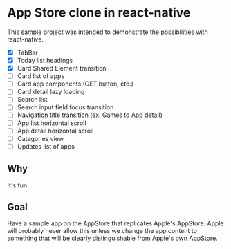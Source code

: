 # App Store clone in react-native

This sample project was intended to demonstrate the possibilities with react-native.

 - [x] TabBar
 - [x] Today list headings
 - [x] Card Shared Element transition
 - [ ] Card list of apps
 - [ ] Card app components (GET button, etc.)
 - [ ] Card detail lazy loading
 - [ ] Search list
 - [ ] Search input field focus transition
 - [ ] Navigation title transition (ex. Games to App detail)
 - [ ] App list horizontal scroll
 - [ ] App detail horizontal scroll
 - [ ] Categories view
 - [ ] Updates list of apps

## Why

It's fun.

## Goal

Have a sample app on the AppStore that replicates Apple's AppStore. Apple will probably never allow this unless we change the app content to something that will be clearly distinguishable from Apple's own AppStore.